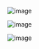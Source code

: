 ![image](https://user-images.githubusercontent.com/55564937/127739896-a7212654-4ba1-4fe2-8243-2bc26a2ee643.png)

![image](https://user-images.githubusercontent.com/55564937/127739906-8090da1e-2739-479b-8b0f-020cc6a31290.png)

![image](https://user-images.githubusercontent.com/55564937/127739899-7b67cc7d-7fbc-4756-99e2-6a4854cdaf30.png)

  
